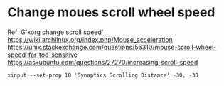 # Change moues scroll wheel speed

Ref:
G'xorg change scroll speed'
https://wiki.archlinux.org/index.php/Mouse_acceleration
https://unix.stackexchange.com/questions/56310/mouse-scroll-wheel-speed-far-too-sensitive
https://askubuntu.com/questions/27270/increasing-scroll-speed
```
xinput --set-prop 10 'Synaptics Scrolling Distance' -30, -30
```
